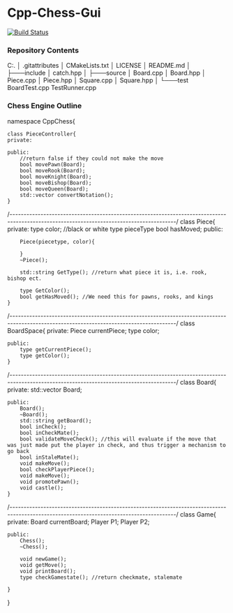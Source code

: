 # Cpp-Chess-Gui

[![Build Status](https://travis-ci.com/ajscimone/Cpp-Chess-Gui.svg?branch=master)](https://travis-ci.com/ajscimone/Cpp-Chess-Gui)

### Repository Contents

C:.
│   .gitattributes
│   CMakeLists.txt
│   LICENSE
│   README.md
│
├───include
│       catch.hpp
│
├───source
│       Board.cpp
│       Board.hpp
│       Piece.cpp
│       Piece.hpp
│       Square.cpp
│       Square.hpp
│
└───test
        BoardTest.cpp
        TestRunner.cpp

### Chess Engine Outline

namespace CppChess{
	
	class PieceController{
	private:
		
	public:
		//return false if they could not make the move
		bool movePawn(Board);
		bool moveRook(Board);
		bool moveKnight(Board);
		bool moveBishop(Board);
		bool moveQueen(Board);
		std::vector convertNotation();
	}

/*-----------------------------------------------------------------------------------------------------------------------------------------*/
	class Piece{
	private:
		type color; //black or white
		type pieceType
		bool hasMoved;
	public:

		Piece(piecetype, color){

		}
		~Piece();

		std::string GetType(); //return what piece it is, i.e. rook, bishop ect.

		type GetColor();
		bool getHasMoved(); //We need this for pawns, rooks, and kings
	}

/*-----------------------------------------------------------------------------------------------------------------------------------------*/
	class BoardSpace{
	private:
		Piece currentPiece;
		type color;

	public:
		type getCurrentPiece();
		type getColor();
	}

/*-----------------------------------------------------------------------------------------------------------------------------------------*/
	class Board{
	private:
		std::vector<BoardSpace> Board;

	public:
		Board();
		~Board();
		std::string getBoard();
		bool inCheck();
		bool inCheckMate();
		bool validateMoveCheck(); //this will evaluate if the move that was just made put the player in check, and thus trigger a mechanism to go back
		bool inStaleMate();
		void makeMove();
		bool checkPlayerPiece();
		void makeMove();
		void promotePawn();
		void castle();
	}

/*-----------------------------------------------------------------------------------------------------------------------------------------*/
	class Game{
	private:
		Board currentBoard;
		Player P1;
		Player P2;

	public:
		Chess();
		~Chess();

		void newGame();
		void getMove();
		void printBoard();
		type checkGamestate(); //return checkmate, stalemate

	}

}